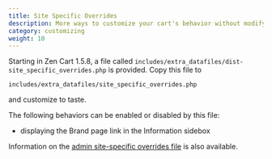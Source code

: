 ```yaml
---
title: Site Specific Overrides 
description: More ways to customize your cart's behavior without modifying core files
category: customizing
weight: 10
---
```


Starting in Zen Cart 1.5.8, a file called `includes/extra_datafiles/dist-site_specific_overrides.php` is provided.  Copy this file to 

`includes/extra_datafiles/site_specific_overrides.php`

and customize to taste. 

The following behaviors can be enabled or disabled by this file: 

- displaying the Brand page link in the Information sidebox 

Information on the [admin site-specific overrides file](/user/admin/site_specific_overrides/) is also available. 
